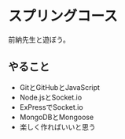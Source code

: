  # スプリングコース
 前納先生と遊ぼう。
 
 ## やること
 * GitとGitHubとJavaScript
 * Node.jsとSocket.io
 * ExPressでSocket.io
 * MongoDBとMongoose
 * 楽しく作ればいいと思う
 